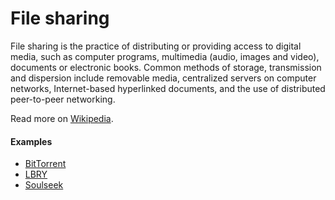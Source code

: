 # File sharing

File sharing is the practice of distributing or providing access to digital media, such as computer programs, multimedia (audio, images and video), documents or electronic books. Common methods of storage, transmission and dispersion include removable media, centralized servers on computer networks, Internet-based hyperlinked documents, and the use of distributed peer-to-peer networking.

Read more on [Wikipedia](https://en.wikipedia.org/wiki/File_sharing).

#### Examples
- [BitTorrent](bittorrent.md)
- [LBRY](lbry.md)
- [Soulseek](soulseek.md)
